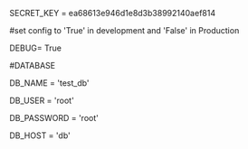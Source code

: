 SECRET_KEY = ea68613e946d1e8d3b38992140aef814


#set config to 'True' in development and 'False'  in Production

DEBUG= True

#DATABASE
 
DB_NAME = 'test_db'

DB_USER = 'root'

DB_PASSWORD = 'root' 

DB_HOST = 'db'
